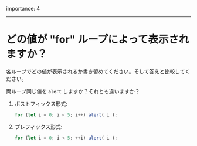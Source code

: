 importance: 4

---

# どの値が "for" ループによって表示されますか？

各ループでどの値が表示されるか書き留めてください。そして答えと比較してください。

両ループ同じ値を `alert` しますか？それとも違いますか？

1. ポストフィックス形式:

    ```js
    for (let i = 0; i < 5; i++) alert( i );
    ```
2. プレフィックス形式:

    ```js
    for (let i = 0; i < 5; ++i) alert( i );
    ```
